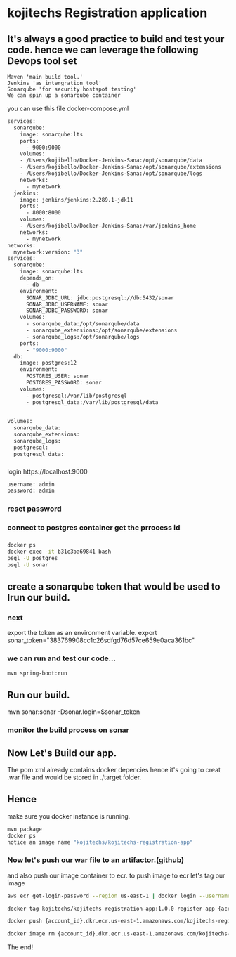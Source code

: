 # kojitechs Registration application

## It's always a good practice to build and test your code. hence we can leverage the following Devops tool set 

```hcl
Maven 'main build tool.'
Jenkins 'as intergration tool'
Sonarqube 'for security hostspot testing'
We can spin up a sonarqube container 
```
you can use this file docker-compose.yml
```bash
services:
  sonarqube:
    image: sonarqube:lts 
    ports:
      - 9000:9000
    volumes:
    - /Users/kojibello/Docker-Jenkins-Sana:/opt/sonarqube/data
    - /Users/kojibello/Docker-Jenkins-Sana:/opt/sonarqube/extensions
    - /Users/kojibello/Docker-Jenkins-Sana:/opt/sonarqube/logs
    networks:
      - mynetwork
  jenkins:
    image: jenkins/jenkins:2.289.1-jdk11
    ports:
      - 8000:8000
    volumes:
    - /Users/kojibello/Docker-Jenkins-Sana:/var/jenkins_home      
    networks:
      - mynetwork
networks:
  mynetwork:version: "3"
services:
  sonarqube:
    image: sonarqube:lts
    depends_on:
      - db
    environment:
      SONAR_JDBC_URL: jdbc:postgresql://db:5432/sonar
      SONAR_JDBC_USERNAME: sonar
      SONAR_JDBC_PASSWORD: sonar
    volumes:
      - sonarqube_data:/opt/sonarqube/data
      - sonarqube_extensions:/opt/sonarqube/extensions
      - sonarqube_logs:/opt/sonarqube/logs
    ports:
      - "9000:9000"
  db:
    image: postgres:12
    environment:
      POSTGRES_USER: sonar
      POSTGRES_PASSWORD: sonar
    volumes:
      - postgresql:/var/lib/postgresql
      - postgresql_data:/var/lib/postgresql/data
    

volumes:
  sonarqube_data:
  sonarqube_extensions:
  sonarqube_logs:
  postgresql:
  postgresql_data:
```
### 
login
https://localhost:9000
```bash
username: admin
password: admin
```
### reset password

### connect to postgres container get the prrocess id
### 
```bash
docker ps 
docker exec -it b31c3ba69841 bash  
psql -U postgres 
psql -U sonar
```
## create a sonarqube token that would be used to lrun our build.
### next
export the token as an environment variable.
export sonar_token="383769908cc1c26sdfgd76d57ce659e0aca361bc"

### we can run and test our code...
```bash
mvn spring-boot:run
```
## Run our build.
mvn sonar:sonar -Dsonar.login=$sonar_token
### monitor the build process on sonar
## Now Let's Build our app.
The pom.xml already contains docker depencies hence it's going to creat .war file and would be stored in ./target folder.
## Hence
make sure you docker instance is running.
```bash
mvn package
docker ps
notice an image name "kojitechs/kojitechs-registration-app"
```

### Now let's push our war file to an artifactor.(github)
and also push our image container to ecr.
to push image to ecr let's tag our image 
```bash
aws ecr get-login-password --region us-east-1 | docker login --username AWS --password-stdin {account_id}.dkr.ecr.us-east-1.amazonaws.com

docker tag kojitechs/kojitechs-registration-app:1.0.0-register-app {account_id}.dkr.ecr.us-east-1.amazonaws.com/kojitechs-registration-app:v1.0.0

docker push {account_id}.dkr.ecr.us-east-1.amazonaws.com/kojitechs-registration-app:v1.0.0

docker image rm {account_id}.dkr.ecr.us-east-1.amazonaws.com/kojitechs-registration-app:v1.0.0 
```
The end!